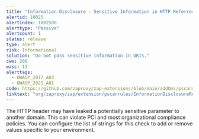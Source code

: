 ```yaml
---
title: "Information Disclosure - Sensitive Information in HTTP Referrer Header"
alertid: 10025
alertindex: 1002500
alerttype: "Passive"
alertcount: 1
status: release
type: alert
risk: Informational
solution: "Do not pass sensitive information in URIs."
cwe: 200
wasc: 13
alerttags: 
  - OWASP_2017_A03
  - OWASP_2021_A01
code: https://github.com/zaproxy/zap-extensions/blob/main/addOns/pscanrules/src/main/java/org/zaproxy/zap/extension/pscanrules/InformationDisclosureReferrerScanRule.java
linktext: "org/zaproxy/zap/extension/pscanrules/InformationDisclosureReferrerScanRule.java"
---
```

The HTTP header may have leaked a potentially sensitive parameter to another domain. This can violate PCI and most organizational compliance policies. You can configure the list of strings for this check to add or remove values specific to your environment.
